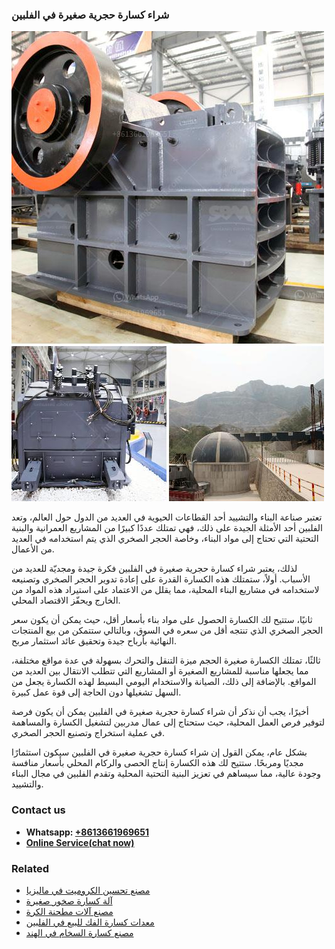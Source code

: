 <h3>شراء كسارة حجرية صغيرة في الفلبين</h3><img src='1701852335.jpg' alt=''><p>تعتبر صناعة البناء والتشييد أحد القطاعات الحيوية في العديد من الدول حول العالم، وتعد الفلبين أحد الأمثلة الجيدة على ذلك، فهي تمتلك عددًا كبيرًا من المشاريع العمرانية والبنية التحتية التي تحتاج إلى مواد البناء، وخاصة الحجر الصخري الذي يتم استخدامه في العديد من الأعمال.</p><p>لذلك، يعتبر شراء كسارة حجرية صغيرة في الفلبين فكرة جيدة ومجديّة للعديد من الأسباب. أولاً، ستمتلك هذه الكسارة القدرة على إعادة تدوير الحجر الصخري وتصنيعه لاستخدامه في مشاريع البناء المحلية، مما يقلل من الاعتماد على استيراد هذه المواد من الخارج ويحفّز الاقتصاد المحلي.</p><p>ثانيًا، ستتيح لك الكسارة الحصول على مواد بناء بأسعار أقل، حيث يمكن أن يكون سعر الحجر الصخري الذي تنتجه أقل من سعره في السوق، وبالتالي ستتمكن من بيع المنتجات النهائية بأرباح جيدة وتحقيق عائد استثمار مربح.</p><p>ثالثًا، تمتلك الكسارة صغيرة الحجم ميزة التنقل والتحرك بسهولة في عدة مواقع مختلفة، مما يجعلها مناسبة للمشاريع الصغيرة أو المشاريع التي تتطلب الانتقال بين العديد من المواقع. بالإضافة إلى ذلك، الصيانة والاستخدام اليومي البسيط لهذه الكسارة يجعل من السهل تشغيلها دون الحاجة إلى قوة عمل كبيرة.</p><p>أخيرًا، يجب أن نذكر أن شراء كسارة حجرية صغيرة في الفلبين يمكن أن يكون فرصة لتوفير فرص العمل المحلية، حيث ستحتاج إلى عمال مدربين لتشغيل الكسارة والمساهمة في عملية استخراج وتصنيع الحجر الصخري.</p><p>بشكل عام، يمكن القول إن شراء كسارة حجرية صغيرة في الفلبين سيكون استثمارًا مجديًا ومربحًا. ستتيح لك هذه الكسارة إنتاج الحصى والركام المحلي بأسعار منافسة وجودة عالية، مما سيساهم في تعزيز البنية التحتية المحلية وتقدم الفلبين في مجال البناء والتشييد.</p><h3>Contact us</h3><ul><li><strong>Whatsapp:&nbsp;<a href="https://wa.me/8613661969651">+8613661969651</a></strong></li><li><a href="https://swt.shibang-china.com/?git&amp;zhl&amp;شراء كسارة حجرية صغيرة في الفلبين"><strong>Online Service(chat now)</strong></a></li></ul><h3>Related</h3><ul><li><a href='مصنع تحسين الكروميت في ماليزيا.md'>مصنع تحسين الكروميت في ماليزيا</a></li><li><a href='آلة كسارة صخور صغيرة.md'>آلة كسارة صخور صغيرة</a></li><li><a href='مصنع آلات مطحنة الكرة.md'>مصنع آلات مطحنة الكرة</a></li><li><a href='معدات كسارة الفك للبيع في الفلبين.md'>معدات كسارة الفك للبيع في الفلبين</a></li><li><a href='مصنع كسارة السخام في الهند.md'>مصنع كسارة السخام في الهند</a></li></ul>